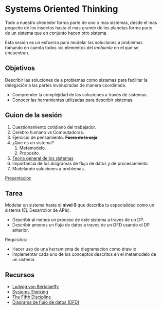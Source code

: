 # Systems Oriented Thinking

Todo a nuestro alrededor forma parte de uno o mas sistemas, desde el mas pequeño de los insectos hasta el mas grande de los planetas forma parte de un sistema que en conjunto hacen otro sistema.

Esta sesión es un esfuerzo para modelar las soluciones a problemas tomando en cuenta todos los elementos del _ambiente_ en el que se encuentran.


## Objetivos

Describir las soluciones de a problemas como sistemas para facilitar la delegación a las partes involucradas de manera coordinada.

 - Comprender la complejidad de las soluciones a traves de sistemas.
 - Conocer las herramientas utilizadas para describir sistemas.

## Guion de la sesión

 1. Cuestionamiento cotidiano del trabajador.
 2. Cerebro humano _vs_ Computadoras.
 3. Ejercicio de pensamiento. **~~Fuera de la caja~~**
 4. ¿Que es un sistema?
	 1. Metamodelo.
	 2. Proposito.
 6. [Teoria general de los sistemas](https://es.wikipedia.org/wiki/Teor%C3%ADa_de_sistemas) 
 7. Importancia de los diagramas de flujo de datos y de procesamiento.
 8. Modelando soluciones a problemas.

 [Presentacion](https://docs.google.com/presentation/d/1y3MitlkO5keZi2h4jJmrO4feAGD6JFDsSUnOCOvPKUQ/edit?usp=sharing)

## Tarea

Modelar un sistema hasta el **nivel 0** que describa tu especialidad como un sistema (Ej. Desarrollor de APIs).

 - Describir al menos un proceso de este sistema a traves de un DP.
 - Describir amenos un flujo de datos a traves de un DFD usando el DP anterior.

Requisitos:

 - Hacer uso de una herramienta de diagramacion como draw.io
 - Implementar cada uno de los conceptos descritos en el metamodelo  de un sistema.

## Recursos

 - [Ludwig von Bertalanffy](https://es.wikipedia.org/wiki/Ludwig_von_Bertalanffy)
 - [Systems Thinking](https://youtu.be/GPW0j2Bo_eY)
 - [The Fifth Discipline](https://en.wikipedia.org/wiki/The_Fifth_Discipline)
 - [Diagrama de flujo de datos (DFD)](https://www.lucidchart.com/pages/es/qué-es-un-diagrama-de-flujo-de-datos)
